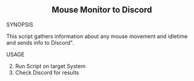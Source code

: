
<h2 align="center"> Mouse Monitor to Discord </h2>

SYNOPSIS

This script gathers information about any mouse movement and idletime and sends info to Discord".

USAGE

2. Run Script on target System
3. Check Discord for results
